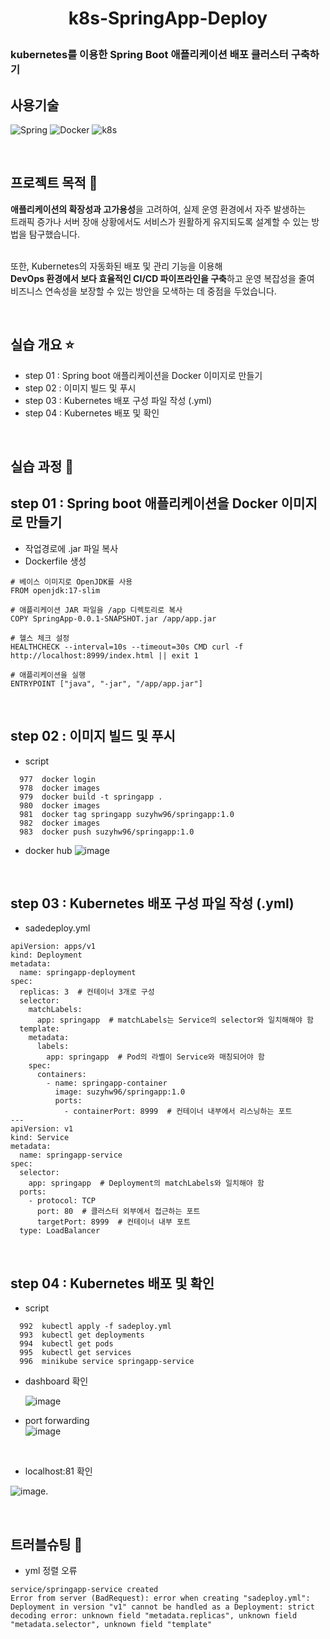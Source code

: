 # <p align="center"> k8s-SpringApp-Deploy

### kubernetes를 이용한 Spring Boot 애플리케이션 배포 클러스터 구축하기

## 사용기술
![Spring](https://img.shields.io/badge/Spring-6DB33F?style=for-the-badge&logo=spring&logoColor=white) ![Docker](https://img.shields.io/badge/docker-%230db7ed.svg?style=for-the-badge&logo=docker&logoColor=white)
![k8s](https://img.shields.io/badge/kubernetes-%23326ce5.svg?style=for-the-badge&logo=kubernetes&logoColor=white) ![]()

<br>

## 프로젝트 목적 🌷
**애플리케이션의 확장성과 고가용성**을 고려하여, 실제 운영 환경에서 자주 발생하는 <br>
트래픽 증가나 서버 장애 상황에서도 서비스가 원활하게 유지되도록 설계할 수 있는 방법을 탐구했습니다. <br><br>

또한, Kubernetes의 자동화된 배포 및 관리 기능을 이용해 <br>
**DevOps 환경에서 보다 효율적인 CI/CD 파이프라인을 구축**하고 운영 복잡성을 줄여<br>
비즈니스 연속성을 보장할 수 있는 방안을 모색하는 데 중점을 두었습니다. <br>

<br>

## 실습 개요 :star:

- step 01 : Spring boot 애플리케이션을 Docker 이미지로 만들기
- step 02 : 이미지 빌드 및 푸시
- step 03 : Kubernetes 배포 구성 파일 작성 (.yml)
- step 04 : Kubernetes 배포 및 확인

<br>

## 실습 과정 :mag_right:

## step 01 : Spring boot 애플리케이션을 Docker 이미지로 만들기
- 작업경로에 .jar 파일 복사
- Dockerfile 생성
```
# 베이스 이미지로 OpenJDK를 사용
FROM openjdk:17-slim

# 애플리케이션 JAR 파일을 /app 디렉토리로 복사
COPY SpringApp-0.0.1-SNAPSHOT.jar /app/app.jar

# 헬스 체크 설정
HEALTHCHECK --interval=10s --timeout=30s CMD curl -f http://localhost:8999/index.html || exit 1

# 애플리케이션을 실행
ENTRYPOINT ["java", "-jar", "/app/app.jar"]

```
<br>

## step 02 : 이미지 빌드 및 푸시
- script
```
  977  docker login
  978  docker images
  979  docker build -t springapp .
  980  docker images
  981  docker tag springapp suzyhw96/springapp:1.0
  982  docker images
  983  docker push suzyhw96/springapp:1.0
```
- docker hub
![image](https://github.com/user-attachments/assets/247319e1-d297-421d-8b1c-e3c348ede026)

<br>

## step 03 : Kubernetes 배포 구성 파일 작성 (.yml)
- sadedeploy.yml
```
apiVersion: apps/v1
kind: Deployment
metadata:
  name: springapp-deployment
spec:
  replicas: 3  # 컨테이너 3개로 구성
  selector:
    matchLabels:
      app: springapp  # matchLabels는 Service의 selector와 일치해해야 함
  template:
    metadata:
      labels:
        app: springapp  # Pod의 라벨이 Service와 매칭되어야 함
    spec:
      containers:
        - name: springapp-container
          image: suzyhw96/springapp:1.0
          ports:
            - containerPort: 8999  # 컨테이너 내부에서 리스닝하는 포트
---
apiVersion: v1
kind: Service
metadata:
  name: springapp-service
spec:
  selector:
    app: springapp  # Deployment의 matchLabels와 일치해야 함
  ports:
    - protocol: TCP
      port: 80  # 클러스터 외부에서 접근하는 포트
      targetPort: 8999  # 컨테이너 내부 포트
  type: LoadBalancer

```
<br>

## step 04 : Kubernetes 배포 및 확인
- script
```
  992  kubectl apply -f sadeploy.yml 
  993  kubectl get deployments
  994  kubectl get pods
  995  kubectl get services
  996  minikube service springapp-service
```

- dashboard 확인

  ![image](https://github.com/user-attachments/assets/72d67bd9-c570-4883-84cd-b56d41eebd70)

- port forwarding <br>
![image](https://github.com/user-attachments/assets/92748977-a767-45f0-af87-59ddcaea93d1)

<br>

- localhost:81 확인

![image](https://github.com/user-attachments/assets/6b52bee2-5acb-4d8b-b2f3-84592e82ef90).


<br>

## 트러블슈팅 📝
- yml 정렬 오류
```
service/springapp-service created
Error from server (BadRequest): error when creating "sadeploy.yml": Deployment in version "v1" cannot be handled as a Deployment: strict decoding error: unknown field "metadata.replicas", unknown field "metadata.selector", unknown field "template"
```
<br>
